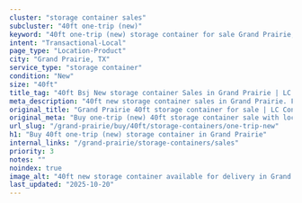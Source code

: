 ```yaml
---
cluster: "storage container sales"
subcluster: "40ft one-trip (new)"
keyword: "40ft one-trip (new) storage container for sale Grand Prairie, TX"
intent: "Transactional-Local"
page_type: "Location-Product"
city: "Grand Prairie, TX"
service_type: "storage container"
condition: "New"
size: "40ft"
title_tag: "40ft Bsj New storage container Sales in Grand Prairie | LC Container"
meta_description: "40ft new storage container sales in Grand Prairie. Fast delivery, competitive pricing. Serving storage containers area. Quote ID: TZI. Call (214) 524-4168 for your free quote today."
original_title: "Grand Prairie 40ft storage container for sale | LC Container"
original_meta: "Buy one-trip (new) 40ft storage container sale with local delivery in Grand Prairie, TX. LC Container — local Since 2003. Request a fast quote today."
url_slug: "/grand-prairie/buy/40ft/storage-containers/one-trip-new"
h1: "Buy 40ft one-trip (new) storage container in Grand Prairie"
internal_links: "/grand-prairie/storage-containers/sales"
priority: 3
notes: ""
noindex: true
image_alt: "40ft new storage container available for delivery in Grand Prairie"
last_updated: "2025-10-20"
---
```


<!-- TODO: Add unique city/inventory copy, images, and internal links here. -->
